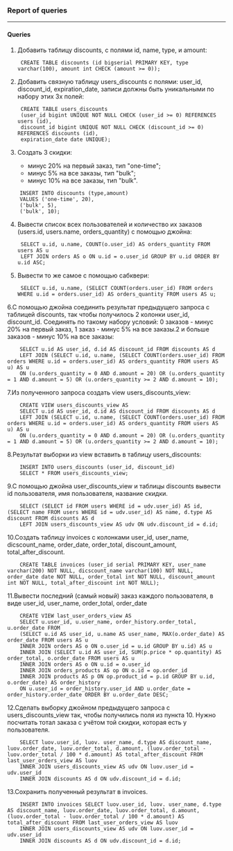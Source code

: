 ### Report of queries
---

#### Queries

1. Добавить таблицу discounts, с полями id, name, type, и amount:

		CREATE TABLE discounts (id bigserial PRIMARY KEY, type varchar(100), amount int CHECK (amount >= 0));

2. Добавить связную таблицу users_discounts с полями: user_id, discount_id, expiration_date, записи должны быть уникальными по набору этих 3х полей:

		CREATE TABLE users_discounts 
		(user_id bigint UNIQUE NOT NULL CHECK (user_id >= 0) REFERENCES users (id), 
		discount_id bigint UNIQUE NOT NULL CHECK (discount_id >= 0) REFERENCES discounts (id), 
		expiration_date date UNIQUE);

3. Создать 3 скидки:
	- минус 20% на первый заказ, тип "one-time";
	- минус 5% на все заказы, тип "bulk";
	- минус 10% на все заказы, тип "bulk".

```postgresql
	INSERT INTO discounts (type,amount)
	VALUES ('one-time', 20),
	('bulk', 5),
	('bulk', 10);
```
4. Вывести список всех пользователей и количество их заказов (users.id, users.name, orders_quantity) c помощью джойна:

		SELECT u.id, u.name, COUNT(o.user_id) AS orders_quantity FROM users AS u
		LEFT JOIN orders AS o ON u.id = o.user_id GROUP BY u.id ORDER BY u.id ASC;

5. Вывести то же самое с помощью сабквери:

		SELECT u.id, u.name, (SELECT COUNT(orders.user_id) FROM orders WHERE u.id = orders.user_id) AS orders_quantity FROM users AS u;

6.С помощью джойна соединить результат предыдущего запроса с таблицей discounts, так чтобы получилось 2 колонки user_id, discount_id. Соединять по такому набору условий: 0 заказов - минус 20% на первый заказ, 1 заказ - минус 5% на все заказы.2 и больше заказов - минус 10% на все заказы:

		SELECT u.id AS user_id, d.id AS discount_id FROM discounts AS d
		LEFT JOIN (SELECT u.id, u.name, (SELECT COUNT(orders.user_id) FROM orders WHERE u.id = orders.user_id) AS orders_quantity FROM users AS u) AS u
		ON (u.orders_quantity = 0 AND d.amount = 20) OR (u.orders_quantity = 1 AND d.amount = 5) OR (u.orders_quantity >= 2 AND d.amount = 10);

7.Из полученного запроса создать view users_discounts_view:

		CREATE VIEW users_discounts_view AS
		SELECT u.id AS user_id, d.id AS discount_id FROM discounts AS d
		LEFT JOIN (SELECT u.id, u.name, (SELECT COUNT(orders.user_id) FROM orders WHERE u.id = orders.user_id) AS orders_quantity FROM users AS u) AS u
		ON (u.orders_quantity = 0 AND d.amount = 20) OR (u.orders_quantity = 1 AND d.amount = 5) OR (u.orders_quantity >= 2 AND d.amount = 10);

8.Результат выборки из view вставить в таблицу users_discounts:

		INSERT INTO users_discounts (user_id, discount_id)
		SELECT * FROM users_discounts_view;

9.С помощью джойна user_discounts_view и таблицы discounts вывести id пользователя, имя пользователя, название скидки.

		SELECT (SELECT id FROM users WHERE id = udv.user_id) AS id, (SELECT name FROM users WHERE id = udv.user_id) AS name, d.type AS discount FROM discounts AS d
		LEFT JOIN users_discounts_view AS udv ON udv.discount_id = d.id;

10.Создать таблицу invoices с колонками user_id, user_name, dicscount_name, order_date, order_total, discount_amount, total_after_discount.

		CREATE TABLE invoices (user_id serial PRIMARY KEY, user_name varchar(200) NOT NULL, dicscount_name varchar(100) NOT NULL, order_date date NOT NULL, order_total int NOT NULL, discount_amount int NOT NULL, total_after_discount int NOT NULL);

11.Вывести последний (самый новый) заказ каждого пользователя, в виде user_id, user_name, order_total, order_date
		
		CREATE VIEW last_user_orders_view AS
		SELECT u.user_id, u.user_name, order_history.order_total, u.order_date FROM
		(SELECT u.id AS user_id, u.name AS user_name, MAX(o.order_date) AS order_date FROM users AS u
		INNER JOIN orders AS o ON o.user_id = u.id GROUP BY u.id) AS u
		INNER JOIN (SELECT u.id AS user_id, SUM(p.price * op.quantity) AS order_total, o.order_date FROM users AS u
		INNER JOIN orders AS o ON u.id = o.user_id
		INNER JOIN orders_products AS op ON o.id = op.order_id
		INNER JOIN products AS p ON op.product_id = p.id GROUP BY u.id, o.order_date) AS order_history
		ON u.user_id = order_history.user_id AND u.order_date = order_history.order_date ORDER BY u.order_date DESC;

12.Сделать выборку джойном предыдущего запроса с users_discounts_view так, чтобы получились поля из пункта 10. Нужно посчитать тотал заказа с учётом той скидки, которая есть у пользователя.


		SELECT luov.user_id, luov. user_name, d.type AS discount_name, luov.order_date, luov.order_total, d.amount, (luov.order_total - luov.order_total / 100 * d.amount) AS total_after_discount FROM last_user_orders_view AS luov
		INNER JOIN users_discounts_view AS udv ON luov.user_id = udv.user_id
		INNER JOIN discounts AS d ON udv.discount_id = d.id;


13.Сохранить полученный результат в invoices.

		INSERT INTO invoices SELECT luov.user_id, luov. user_name, d.type AS discount_name, luov.order_date, luov.order_total, d.amount, (luov.order_total - luov.order_total / 100 * d.amount) AS total_after_discount FROM last_user_orders_view AS luov
		INNER JOIN users_discounts_view AS udv ON luov.user_id = udv.user_id
		INNER JOIN discounts AS d ON udv.discount_id = d.id;
